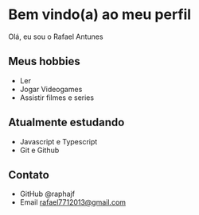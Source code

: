 # Bem vindo(a) ao meu perfil

Olá, eu sou o Rafael Antunes

## Meus hobbies

 - Ler
 - Jogar Videogames
 - Assistir filmes e series

## Atualmente estudando

 - Javascript e Typescript
 - Git e Github
 
## Contato

  - GitHub @raphajf
  - Email rafael7712013@gmail.com
